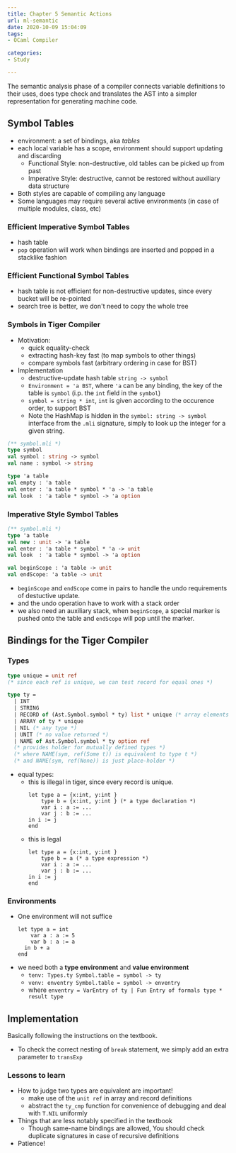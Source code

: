 ```yaml
---
title: Chapter 5 Semantic Actions
url: ml-semantic
date: 2020-10-09 15:04:09
tags: 
- OCaml Compiler

categories: 
- Study

---
```


The semantic analysis phase of a compiler connects variable definitions to their uses, does type check and translates the AST into a simpler representation for generating machine code.

<!--more-->

## Symbol Tables

- environment: a set of bindings, aka *tables*
- each local variable has a scope, environment should support updating and discarding
  - Functional Style: non-destructive, old tables can be picked up from past
  - Imperative Style: destructive, cannot be restored without auxiliary data structure
- Both styles are capable of compiling any language
- Some languages may require several active environments (in case of multiple modules, class, etc)

### Efficient Imperative Symbol Tables
- hash table
- `pop` operation will work when bindings are inserted and popped in a stacklike fashion

### Efficient Functional Symbol Tables
- hash table is not efficient for non-destructive updates, since every bucket will be re-pointed
- search tree is better, we don't need to copy the whole tree

### Symbols in Tiger Compiler
- Motivation:
  - quick equality-check
  - extracting hash-key fast (to map symbols to other things)
  - compare symbols fast (arbitrary ordering in case for BST)
- Implementation
  - destructive-update hash table `string -> symbol`
  - `Environment = 'a BST`, where `'a` can be any binding, the key of the table is `symbol` (i.p. the `int` field in the `symbol`)
  - `symbol = string * int`, `int` is given according to the occurence order, to support BST
  - Note the HashMap is hidden in the `symbol: string -> symbol` interface from the `.mli` signature, simply to look up the integer for a given string.

```OCaml
(** symbol.mli *)
type symbol
val symbol : string -> symbol
val name : symbol -> string

type 'a table
val empty : 'a table
val enter : 'a table * symbol * 'a -> 'a table
val look  : 'a table * symbol -> 'a option 
```


### Imperative Style Symbol Tables

```OCaml
(** symbol.mli *)
type 'a table
val new : unit -> 'a table
val enter : 'a table * symbol * 'a -> unit
val look  : 'a table * symbol -> 'a option

val beginScope : 'a table -> unit
val endScope: 'a table -> unit
```

- `beginScope` and `endScope` come in pairs to handle the undo requirements of destuctive update.
- and the undo operation have to work with a stack order
- we also need an auxiliary stack, when `beginScope`, a special marker is pushed onto the table and `endScope` will pop until the marker.


## Bindings for the Tiger Compiler

### Types

```OCaml
type unique = unit ref
(* since each ref is unique, we can test record for equal ones *)

type ty = 
  | INT
  | STRING
  | RECORD of (Ast.Symbol.symbol * ty) list * unique (* array elements and unique marker*)
  | ARRAY of ty * unique
  | NIL (* any type *)
  | UNIT (* no value returned *)
  | NAME of Ast.Symbol.symbol * ty option ref
  (* provides holder for mutually defined types *)
  (* where NAME(sym, ref(Some t)) is equivalent to type t *)
  (* and NAME(sym, ref(None)) is just place-holder *)
```

- equal types:
  - this is illegal in tiger, since every record is unique.
    ```Tiger
    let type a = {x:int, y:int }
        type b = {x:int, y:int } (* a type declaration *)
        var i : a := ...
        var j : b := ...
    in i := j
    end
    ```
  - this is legal
    ```Tiger
    let type a = {x:int, y:int }
        type b = a (* a type expression *)
        var i : a := ...
        var j : b := ...
    in i := j
    end
    ```

### Environments

- One environment will not suffice
  ```Tiger
  let type a = int
      var a : a := 5
      var b : a := a
    in b + a
  end
  ```
- we need both a **type environment** and **value environment**
  - `tenv: Types.ty Symbol.table = symbol -> ty`
  - `venv: enventry Symbol.table = symbol -> enventry`
  - where `enventry = VarEntry of ty | Fun Entry of formals type * result type`



## Implementation

Basically following the instructions on the textbook.

- To check the correct nesting of `break` statement, we simply add an extra parameter to `transExp`

### Lessons to learn

- How to judge two types are equivalent are important!
  - make use of the `unit ref` in array and record definitions
  - abstract the `ty_cmp` function for convenience of debugging and deal with `T.NIL` uniformly
- Things that are less notably specified in the textbook
  - Though same-name bindings are allowed, You should check duplicate signatures in case of recursive definitions
- Patience!